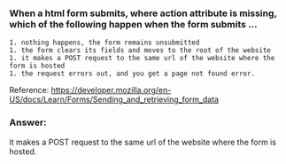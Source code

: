 ### When a html form submits, where action attribute is missing, which of the following happen when the form submits ...

```
1. nothing happens, the form remains unsubmitted
1. the form clears its fields and moves to the root of the website
1. it makes a POST request to the same url of the website where the form is hosted
1. the request errors out, and you get a page not found error.
```

Reference: https://developer.mozilla.org/en-US/docs/Learn/Forms/Sending_and_retrieving_form_data

### Answer:
it makes a POST request to the same url of the website where the form is hosted.